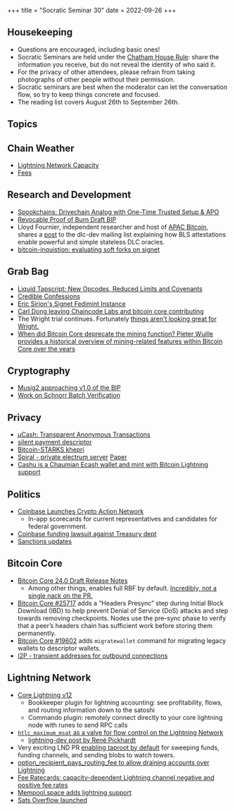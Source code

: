 +++
title = "Socratic Seminar 30"
date = 2022-09-26
+++

Housekeeping
------------

- Questions are encouraged, including basic ones!
- Socratic Seminars are held under the [Chatham House Rule](https://www.chathamhouse.org/about-us/chatham-house-rule): share the information you receive, but do not reveal the identity of who said it.
- For the privacy of other attendees, please refrain from taking photographs of other people without their permission.
- Socratic seminars are best when the moderator can let the conversation flow, so try to keep things concrete and focused.
- The reading list covers August 26th to September 26th.

Topics
------

Chain Weather
-------------
- [Lightning Network Capacity](https://bitcoinvisuals.com/ln-capacity)
- [Fees](https://transactionfee.info/charts/fees-package-feerates/)

Research and Development
------------------------
- [Spookchains: Drivechain Analog with One-Time Trusted Setup & APO](https://lists.linuxfoundation.org/pipermail/bitcoin-dev/2022-September/020919.html)
- [Revocable Proof of Burn Draft BIP](https://github.com/veleslavs/bips/blob/bip-rpob-tx-template/bip-rpob-tx-template.mediawiki)
- Lloyd Fournier, independent researcher and host of [APAC Bitcoin](https://twitter.com/APACbitcoin), shares a [post](https://mailmanlists.org/pipermail/dlc-dev/2022-August/000149.html) to the dlc-dev mailing list explaining how BLS attestations enable powerful and simple stateless DLC oracles.
- [bitcoin-inquistion: evaluating soft forks on signet](https://lists.linuxfoundation.org/pipermail/bitcoin-dev/2022-September/020921.html)

Grab Bag
--------
- [Liquid Tapscript: New Opcodes, Reduced Limits and Covenants](https://blog.blockstream.com/tapscript-new-opcodes-reduced-limits-and-covenants/)
- [Credible Confessions](https://github.com/DavidVorick/CredibleConfessions)
- [Eric Sirion's Signet Fedimint Instance](https://faucet.sirion.io/)
- [Carl Dong leaving Chaincode Labs and bitcoin core contributing](https://twitter.com/carl_dong/status/1565108387842560000)
- The Wright trial continues. Fortunately [things aren't looking great for Wright.](https://twitter.com/wizsecurity/status/1570773449886543874)
- [When did Bitcoin Core deprecate the mining function? Pieter Wuille provides a historical overview of mining-related features within Bitcoin Core over the years](https://bitcoin.stackexchange.com/a/114687)

Cryptography
------------
- [Musig2 approaching v1.0 of the BIP](https://nitter.net/n1ckler/status/1567168267025874944)
- [Work on Schnorr Batch Verification](https://github.com/bitcoin-core/secp256k1/pull/1134)

Privacy
-------
- [$\mu$Cash: Transparent Anonymous Transactions](https://eprint.iacr.org/2022/1104.pdf)
- [silent payment descriptor](https://lists.linuxfoundation.org/pipermail/bitcoin-dev/2022-August/020857.html)
- [Bitcoin-STARKS khepri](https://github.com/bitcoin-stark/khepri)
- [Spiral - private electrum server](https://btc.usespiral.com/) [Paper](https://eprint.iacr.org/2022/368)
- [Cashu is a Chaumian Ecash wallet and mint with Bitcoin Lightning support](https://github.com/callebtc/cashu)

Politics
--------
- [Coinbase Launches Crypto Action Network](https://www.cryptoactionnetwork.org/scorecard)
  - In-app scorecards for current representatives and candidates for federal government. 
- [Coinbase funding lawsuit against Treasury dept](https://blog.coinbase.com/defending-privacy-in-crypto-e09db33dece8?gi=248cf3e6ee23)
- [Sanctions updates](https://www.nobsbitcoin.com/ofac-tornado-sanctions-update/)

Bitcoin Core
------------
- [Bitcoin Core 24.0 Draft Release Notes](https://github.com/bitcoin-core/bitcoin-devwiki/wiki/24.0-Release-Notes-draft)
  - Among other things, enables full RBF by default. [Incredibly, not a single nack on the PR.](https://github.com/bitcoin/bitcoin/pull/25610)
- [Bitcoin Core #25717](https://github.com/bitcoin/bitcoin/issues/25717) adds a “Headers Presync” step during Initial Block Download (IBD) to help prevent Denial of Service (DoS) attacks and step towards removing checkpoints. Nodes use the pre-sync phase to verify that a peer’s headers chain has sufficient work before storing them permanently.
- [Bitcoin Core #19602](https://github.com/bitcoin/bitcoin/issues/19602) adds `migratewallet` command for migrating legacy wallets to descriptor wallets.
- [I2P - transient addresses for outbound connections](https://github.com/bitcoin/bitcoin/pull/25355)

Lightning Network
-----------------
- [Core Lightning v12](https://blog.blockstream.com/core-lightning-v0-12-0) 
  - Bookkeeper plugin for lightning accounting: see profitability, flows, and routing information down to the satoshi
  - Commando plugin: remotely connect directly to your core lightning node with runes to send RPC calls
- [`htlc_maximum_msat` as a valve for flow control on the Lightning Network](https://blog.bitmex.com/the-power-of-htlc_maximum_msat-as-a-control-valve-for-better-flow-control-improved-reliability-and-lower-expected-payment-failure-rates-on-the-lightning-network/)
  - [lightning-dev post by René Pickhardt](https://lists.linuxfoundation.org/pipermail/lightning-dev/2022-September/003686.html)
- Very exciting LND PR [enabling taproot by default](https://github.com/lightningnetwork/lnd/pull/6810) for sweeping funds, funding channels, and sending blobs to watch towers.
- [option_recipient_pays_routing_fee to allow draining accounts over Lightning](https://lists.linuxfoundation.org/pipermail/lightning-dev/2022-August/003674.html)
- [Fee Ratecards: capacity-dependent Lightning channel negative and positive fee rates](https://lists.linuxfoundation.org/pipermail/lightning-dev/2022-September/003685.html)
- [Mempool.space adds lightning support](https://mempool.space/lightning)
- [Sats Overflow launched](https://satsoverflow.io/)
